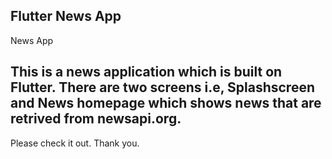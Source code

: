 ## Flutter News App 

News App

## This is a news application which is built on Flutter. There are two screens i.e, Splashscreen and News homepage which shows news that are retrived from newsapi.org.
Please check it out. Thank you.
